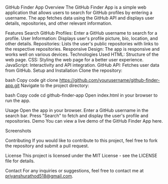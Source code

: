 GitHub Finder App
Overview
The GitHub Finder App is a simple web application that allows users to search for GitHub profiles by entering a username. The app fetches data using the GitHub API and displays user details, repositories, and other relevant information.

Features
Search GitHub Profiles: Enter a GitHub username to search for a profile.
User Information: Displays user's profile picture, bio, location, and other details.
Repositories: Lists the user's public repositories with links to the respective repositories.
Responsive Design: The app is responsive and works well on various devices.
Technologies Used
HTML: Structure of the web page.
CSS: Styling the web page for a better user experience.
JavaScript: Interactivity and API integration.
GitHub API: Fetches user data from GitHub.
Setup and Installation
Clone the repository:

bash
Copy code
git clone https://github.com/yourusername/github-finder-app.git
Navigate to the project directory:

bash
Copy code
cd github-finder-app
Open index.html in your browser to run the app.

Usage
Open the app in your browser.
Enter a GitHub username in the search bar.
Press "Search" to fetch and display the user's profile and repositories.
Demo
You can view a live demo of the GitHub Finder App here.

Screenshots

Contributing
If you would like to contribute to this project, feel free to fork the repository and submit a pull request.

License
This project is licensed under the MIT License - see the LICENSE file for details.

Contact
For any inquiries or suggestions, feel free to contact me at priyanshurathod518@gmail.com.

